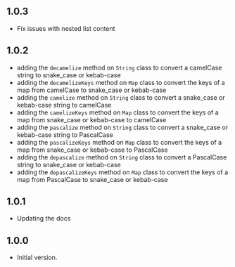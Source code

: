 ## 1.0.3

- Fix issues with nested list content

## 1.0.2

- adding the `decamelize` method on `String` class to convert a camelCase string to snake_case or kebab-case
- adding the `decamelizeKeys` method on `Map` class to convert the keys of a map from camelCase to snake_case or kebab-case
- adding the `camelize` method on `String` class to convert a snake_case or kebab-case string to camelCase
- adding the `camelizeKeys` method on `Map` class to convert the keys of a map from snake_case or kebab-case to camelCase
- adding the `pascalize` method on `String` class to convert a snake_case or kebab-case string to PascalCase
- adding the `pascalizeKeys` method on `Map` class to convert the keys of a map from snake_case or kebab-case to PascalCase
- adding the `depascalize` method on `String` class to convert a PascalCase string to snake_case or kebab-case
- adding the `depascalizeKeys` method on `Map` class to convert the keys of a map from PascalCase to snake_case or kebab-case

## 1.0.1

- Updating the docs

## 1.0.0

- Initial version.
